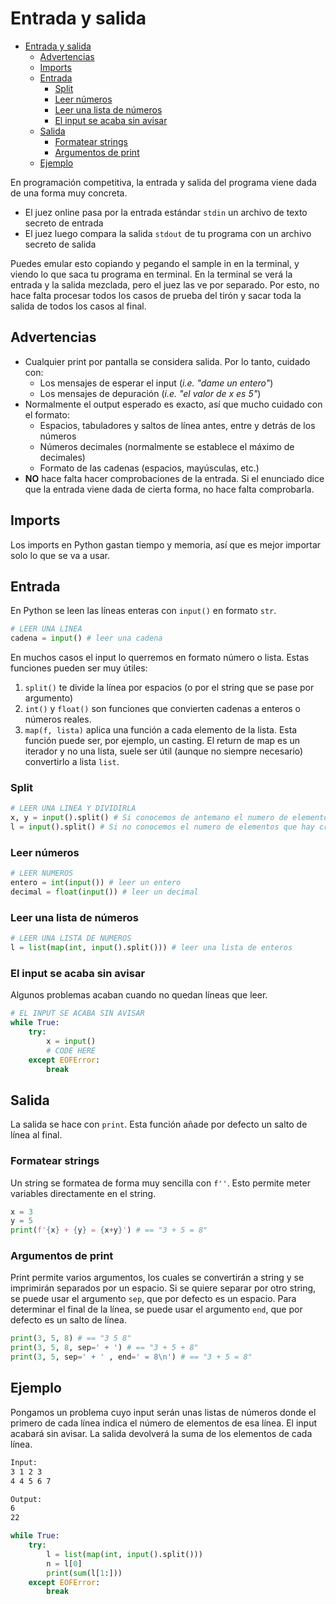 # Entrada y salida

- [Entrada y salida](#entrada-y-salida)
  - [Advertencias](#advertencias)
  - [Imports](#imports)
  - [Entrada](#entrada)
    - [Split](#split)
    - [Leer números](#leer-números)
    - [Leer una lista de números](#leer-una-lista-de-números)
    - [El input se acaba sin avisar](#el-input-se-acaba-sin-avisar)
  - [Salida](#salida)
    - [Formatear strings](#formatear-strings)
    - [Argumentos de print](#argumentos-de-print)
  - [Ejemplo](#ejemplo)


En programación competitiva, la entrada y salida del programa viene dada de una forma muy concreta.
- El juez online pasa por la entrada estándar `stdin` un archivo de texto secreto de entrada
- El juez luego compara la salida `stdout` de tu programa con un archivo secreto de salida

Puedes emular esto copiando y pegando el sample in en la terminal, y viendo lo que saca tu programa en terminal.
En la terminal se verá la entrada y la salida mezclada, pero el juez las ve por separado.
Por esto, no hace falta procesar todos los casos de prueba del tirón y sacar toda la salida de todos los casos al final.

## Advertencias

- Cualquier print por pantalla se considera salida. Por lo tanto, cuidado con:
    - Los mensajes de esperar el input (*i.e. "dame un entero"*)
    - Los mensajes de depuración (*i.e. "el valor de x es 5"*)
- Normalmente el output esperado es exacto, así que mucho cuidado con el formato:
    - Espacios, tabuladores y saltos de línea antes, entre y detrás de los números
    - Números decimales (normalmente se establece el máximo de decimales)
    - Formato de las cadenas (espacios, mayúsculas, etc.)
- **NO** hace falta hacer comprobaciones de la entrada. Si el enunciado dice que la entrada viene dada de cierta forma, no hace falta comprobarla.


## Imports

Los imports en Python gastan tiempo y memoria, así que es mejor importar solo lo que se va a usar.


## Entrada

En Python se leen las líneas enteras con `input()` en formato `str`.

``` py
# LEER UNA LINEA
cadena = input() # leer una cadena
```

En muchos casos el input lo querremos en formato número o lista.
Estas funciones pueden ser muy útiles:

1. `split()` te divide la línea por espacios (o por el string que se pase por argumento)
2. `int()` y `float()` son funciones que convierten cadenas a enteros o números reales.
3. `map(f, lista)` aplica una función a cada elemento de la lista. Esta función puede ser, por ejemplo, un casting. El return de map es un iterador y no una lista, suele ser útil (aunque no siempre necesario) convertirlo a lista `list`.


### Split

``` py
# LEER UNA LINEA Y DIVIDIRLA
x, y = input().split() # Si conocemos de antemano el numero de elementos que hay
l = input().split() # Si no conocemos el numero de elementos que hay creamos una lista
```

### Leer números

``` py
# LEER NUMEROS
entero = int(input()) # leer un entero
decimal = float(input()) # leer un decimal
```

### Leer una lista de números

``` py
# LEER UNA LISTA DE NUMEROS
l = list(map(int, input().split())) # leer una lista de enteros
```

### El input se acaba sin avisar

Algunos problemas acaban cuando no quedan líneas que leer.

``` py
# EL INPUT SE ACABA SIN AVISAR
while True:
    try:
        x = input()
        # CODE HERE
    except EOFError:
        break
```

## Salida

La salida se hace con `print`.
Esta función añade por defecto un salto de línea al final.

### Formatear strings

Un string se formatea de forma muy sencilla con `f''`.
Esto permite meter variables directamente en el string.

``` py
x = 3
y = 5
print(f'{x} + {y} = {x+y}') # == "3 + 5 = 8"
```

### Argumentos de print

Print permite varios argumentos, los cuales se convertirán a string y se imprimirán separados por un espacio.
Si se quiere separar por otro string, se puede usar el argumento `sep`, que por defecto es un espacio.
Para determinar el final de la línea, se puede usar el argumento `end`, que por defecto es un salto de línea.

``` py
print(3, 5, 8) # == "3 5 8"
print(3, 5, 8, sep=' + ') # == "3 + 5 + 8"
print(3, 5, sep=' + ' , end=' = 8\n') # == "3 + 5 = 8"
```


## Ejemplo

Pongamos un problema cuyo input serán unas listas de números donde el primero de cada línea indica el número de elementos de esa línea.
El input acabará sin avisar.
La salida devolverá la suma de los elementos de cada línea.

``` txt
Input:
3 1 2 3
4 4 5 6 7
```

``` txt
Output:
6
22
```

``` py
while True:
    try:
        l = list(map(int, input().split()))
        n = l[0]
        print(sum(l[1:]))
    except EOFError:
        break
```
